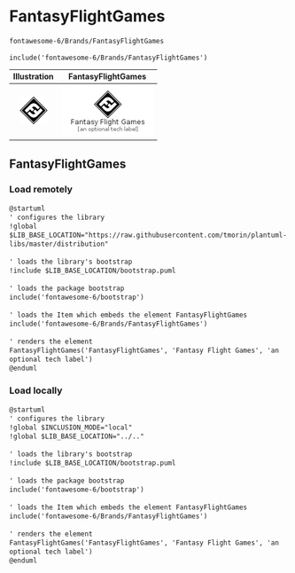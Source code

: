 # FantasyFlightGames


```text
fontawesome-6/Brands/FantasyFlightGames
```

```text
include('fontawesome-6/Brands/FantasyFlightGames')
```



| Illustration | FantasyFlightGames |
| :---: | :---: |
| ![illustration for Illustration](../../fontawesome-6/Brands/FantasyFlightGames.png) | ![illustration for FantasyFlightGames](../../fontawesome-6/Brands/FantasyFlightGames.Local.png) |




## FantasyFlightGames

### Load remotely
```plantuml
@startuml
' configures the library
!global $LIB_BASE_LOCATION="https://raw.githubusercontent.com/tmorin/plantuml-libs/master/distribution"

' loads the library's bootstrap
!include $LIB_BASE_LOCATION/bootstrap.puml

' loads the package bootstrap
include('fontawesome-6/bootstrap')

' loads the Item which embeds the element FantasyFlightGames
include('fontawesome-6/Brands/FantasyFlightGames')

' renders the element
FantasyFlightGames('FantasyFlightGames', 'Fantasy Flight Games', 'an optional tech label')
@enduml
```

### Load locally
```plantuml
@startuml
' configures the library
!global $INCLUSION_MODE="local"
!global $LIB_BASE_LOCATION="../.."

' loads the library's bootstrap
!include $LIB_BASE_LOCATION/bootstrap.puml

' loads the package bootstrap
include('fontawesome-6/bootstrap')

' loads the Item which embeds the element FantasyFlightGames
include('fontawesome-6/Brands/FantasyFlightGames')

' renders the element
FantasyFlightGames('FantasyFlightGames', 'Fantasy Flight Games', 'an optional tech label')
@enduml
```

